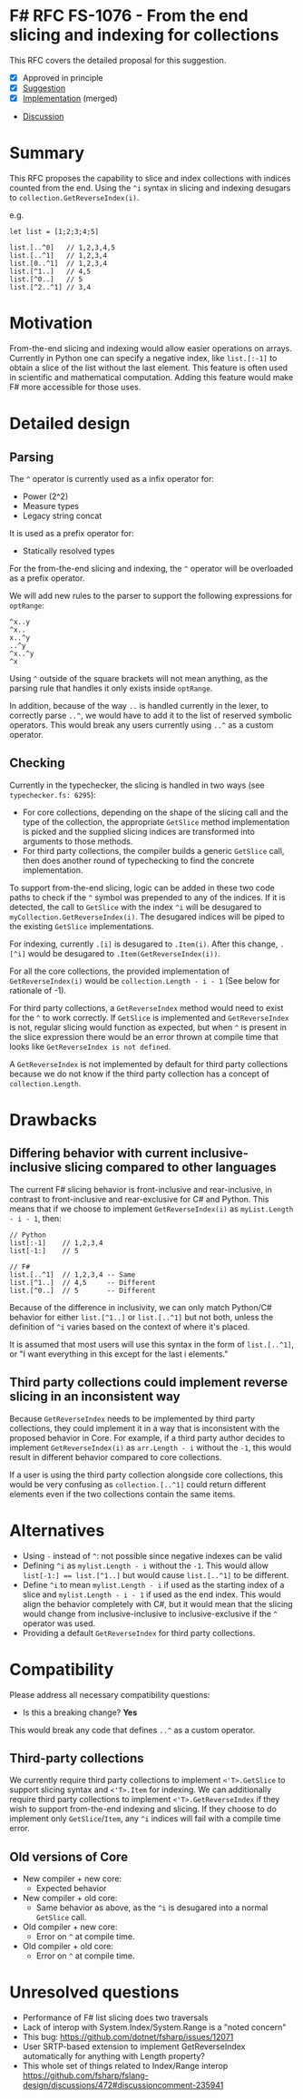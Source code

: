# F# RFC FS-1076 - From the end slicing and indexing for collections

This RFC covers the detailed proposal for this suggestion.

* [x] Approved in principle
* [x] [Suggestion](https://github.com/fsharp/fslang-suggestions/issues/358)
* [x] [Implementation](https://github.com/dotnet/fsharp/pull/7781) (merged)
* [Discussion](https://github.com/fsharp/fslang-design/issues/472)

# Summary
[summary]: #summary

This RFC proposes the capability to slice and index collections with indices counted from the end. Using the `^i` syntax in slicing and indexing desugars to `collection.GetReverseIndex(i)`.

e.g.
```
let list = [1;2;3;4;5]

list.[..^0]   // 1,2,3,4,5
list.[..^1]   // 1,2,3,4
list.[0..^1]  // 1,2,3,4
list.[^1..]   // 4,5
list.[^0..]   // 5
list.[^2..^1] // 3,4
```

# Motivation
[motivation]: #motivation

From-the-end slicing and indexing would allow easier operations on arrays. Currently in Python one can specify a negative index, like `list.[:-1]` to obtain a slice of the list without the last element. This feature is often used in scientific and mathematical computation. Adding this feature would make F# more accessible for those uses.

# Detailed design
[design]: #detailed-design

## Parsing

The `^` operator is currently used as a infix operator for:
- Power (2^2)
- Measure types
- Legacy string concat

It is used as a prefix operator for:
- Statically resolved types

For the from-the-end slicing and indexing, the `^` operator will be overloaded as a prefix operator. 

We will add new rules to the parser to support the following expressions for `optRange`:
```
^x..y
^x..
x..^y
..^y
^x..^y
^x
```

Using `^` outside of the square brackets will not mean anything, as the parsing rule that handles it only exists inside `optRange`.

In addition, because of the way `..` is handled currently in the lexer, to correctly parse `..^`, we would have to add it to the list of reserved symbolic operators. This would break any users currently using `..^` as a custom operator.

## Checking

Currently in the typechecker, the slicing is handled in two ways (see `typechecker.fs: 6295`):

- For core collections, depending on the shape of the slicing call and the type of the collection, the appropriate `GetSlice` method implementation is picked and the supplied slicing indices are transformed into arguments to those methods.
- For third party collections, the compiler builds a generic `GetSlice` call, then does another round of typechecking to find the concrete implementation.


To support from-the-end slicing, logic can be added in these two code paths to check if the `^` symbol was prepended to any of the indices. If it is detected, the call to `GetSlice` with the index `^i` will be desugared to `myCollection.GetReverseIndex(i)`. The desugared indices will be piped to the existing `GetSlice` implementations.

For indexing, currently `.[i]` is desugared to `.Item(i)`. After this change, `.[^i]` would be desugared to `.Item(GetReverseIndex(i))`.

For all the core collections, the provided implementation of `GetReverseIndex(i)` would be `collection.Length - i - 1` (See below for rationale of -1).

For third party collections, a `GetReverseIndex` method would need to exist for the `^` to work correctly. If `GetSlice` is implemented and `GetReverseIndex` is not, regular slicing would function as expected, but when `^` is present in the slice expression there would be an error thrown at compile time that looks like `GetReverseIndex is not defined`.

A `GetReverseIndex` is not implemented by default for third party collections because we do not know if the third party collection has a concept of `collection.Length`. 

# Drawbacks
[drawbacks]: #drawbacks

## Differing behavior with current inclusive-inclusive slicing compared to other languages

The current F# slicing behavior is front-inclusive and rear-inclusive, in contrast to front-inclusive and rear-exclusive for C# and Python. This means that if we choose to implement `GetReverseIndex(i)` as `myList.Length - i - 1`, then:

```
// Python
list[:-1]    // 1,2,3,4
list[-1:]    // 5

// F#
list.[..^1]  // 1,2,3,4 -- Same
list.[^1..]  // 4,5     -- Different
list.[^0..]  // 5       -- Different
```

Because of the difference in inclusivity, we can only match Python/C# behavior for either `list.[^1..]` or `list.[..^1]` but not both, unless the definition of `^i` varies based on the context of where it's placed. 

It is assumed that most users will use this syntax in the form of `list.[..^1]`, or "I want everything in this except for the last i elements."

## Third party collections could implement reverse slicing in an inconsistent way

Because `GetReverseIndex` needs to be implemented by third party collections, they could implement it in a way that is inconsistent with the proposed behavior in Core. For example, if a third party author decides to implement `GetReverseIndex(i)` as `arr.Length - i` without the `-1`, this would result in different behavior compared to core collections.

If a user is using the third party collection alongside core collections, this would be very confusing as `collection.[..^1]` could return different elements even if the two collections contain the same items.

# Alternatives
[alternatives]: #alternatives

- Using `-` instead of `^`: not possible since negative indexes can be valid
- Defining `^i` as `mylist.Length - i` without the `-1`. This would allow `list[-1:] == list.[^1..]` but would cause `list.[..^1]` to be different.
- Define `^i` to mean `mylist.Length - i` if used as the starting index of a slice and `mylist.Length - i - 1` if used as the end index. This would align the behavior completely with C#, but it would mean that the slicing would change from inclusive-inclusive to inclusive-exclusive if the `^` operator was used.
- Providing a default `GetReverseIndex` for third party collections.

# Compatibility
[compatibility]: #compatibility

Please address all necessary compatibility questions:
* Is this a breaking change? **Yes**

This would break any code that defines `..^` as a custom operator.

## Third-party collections

We currently require third party collections to implement `<'T>.GetSlice` to support slicing syntax and `<'T>.Item` for indexing. We can additionally require third party collections to implement `<'T>.GetReverseIndex` if they wish to support from-the-end indexing and slicing. If they choose to do implement only `GetSlice`/`Item`, any `^i` indices will fail with a compile time error.

## Old versions of Core
- New compiler + new core:
    - Expected behavior
- New compiler + old core:
    - Same behavior as above, as the `^i` is desugared into a normal `GetSlice` call.
- Old compiler + new core:
    - Error on `^` at compile time.
- Old compiler + old core:
    - Error on `^` at compile time.

# Unresolved questions
[unresolved]: #unresolved-questions

* Performance of F# list slicing does two traversals
* Lack of interop with System.Index/System.Range is a "noted concern"
* This bug: https://github.com/dotnet/fsharp/issues/12071
* User SRTP-based extension to implement GetReverseIndex automatically for anything with Length property?
* This whole set of things related to Index/Range interop https://github.com/fsharp/fslang-design/discussions/472#discussioncomment-235941
